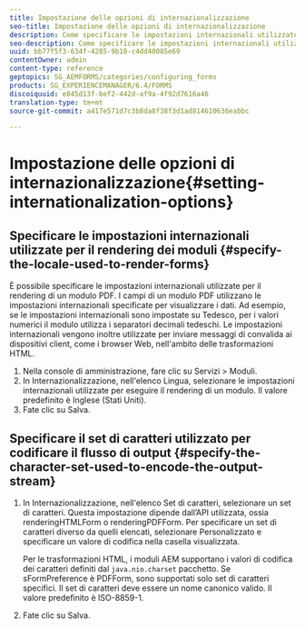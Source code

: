 ```yaml
---
title: Impostazione delle opzioni di internazionalizzazione
seo-title: Impostazione delle opzioni di internazionalizzazione
description: Come specificare le impostazioni internazionali utilizzate per il rendering dei moduli e come specificare il set di caratteri utilizzato per codificare il flusso di output.
seo-description: Come specificare le impostazioni internazionali utilizzate per il rendering dei moduli e come specificare il set di caratteri utilizzato per codificare il flusso di output.
uuid: bb77f5f3-634f-4285-9b10-c4dd40085e69
contentOwner: admin
content-type: reference
geptopics: SG_AEMFORMS/categories/configuring_forms
products: SG_EXPERIENCEMANAGER/6.4/FORMS
discoiquuid: e845d13f-bef2-442d-af9a-4f92d7616a46
translation-type: tm+mt
source-git-commit: a417e571d7c3b8da8f38f3d1ad814610636eabbc

---
```



# Impostazione delle opzioni di internazionalizzazione{#setting-internationalization-options}

## Specificare le impostazioni internazionali utilizzate per il rendering dei moduli {#specify-the-locale-used-to-render-forms}

È possibile specificare le impostazioni internazionali utilizzate per il rendering di un modulo PDF. I campi di un modulo PDF utilizzano le impostazioni internazionali specificate per visualizzare i dati. Ad esempio, se le impostazioni internazionali sono impostate su Tedesco, per i valori numerici il modulo utilizza i separatori decimali tedeschi. Le impostazioni internazionali vengono inoltre utilizzate per inviare messaggi di convalida ai dispositivi client, come i browser Web, nell&#39;ambito delle trasformazioni HTML.

1. Nella console di amministrazione, fare clic su Servizi > Moduli.
1. In Internazionalizzazione, nell&#39;elenco Lingua, selezionare le impostazioni internazionali utilizzate per eseguire il rendering di un modulo. Il valore predefinito è Inglese (Stati Uniti).
1. Fate clic su Salva.

## Specificare il set di caratteri utilizzato per codificare il flusso di output {#specify-the-character-set-used-to-encode-the-output-stream}

1. In Internazionalizzazione, nell&#39;elenco Set di caratteri, selezionare un set di caratteri. Questa impostazione dipende dall’API utilizzata, ossia renderingHTMLForm o renderingPDFForm. Per specificare un set di caratteri diverso da quelli elencati, selezionare Personalizzato e specificare un valore di codifica nella casella visualizzata.

   Per le trasformazioni HTML, i moduli AEM supportano i valori di codifica dei caratteri definiti dal `java.nio.charset` pacchetto. Se sFormPreference è PDFForm, sono supportati solo set di caratteri specifici. Il set di caratteri deve essere un nome canonico valido. Il valore predefinito è ISO-8859-1.

1. Fate clic su Salva.

